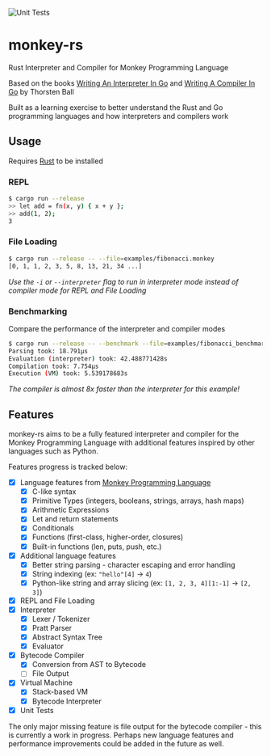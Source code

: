 ![Unit Tests](https://github.com/dyscott/monkey-rs/actions/workflows/rust.yml/badge.svg)
# monkey-rs
Rust Interpreter and Compiler for Monkey Programming Language

Based on the books [Writing An Interpreter In Go](https://interpreterbook.com/) and [Writing A Compiler In Go](https://compilerbook.com/) by Thorsten Ball

Built as a learning exercise to better understand the Rust and Go programming languages and how interpreters and compilers work

## Usage
Requires [Rust](https://www.rust-lang.org/) to be installed

### REPL
```bash
$ cargo run --release
>> let add = fn(x, y) { x + y };
>> add(1, 2);
3
```

### File Loading
```bash
$ cargo run --release -- --file=examples/fibonacci.monkey
[0, 1, 1, 2, 3, 5, 8, 13, 21, 34 ...]
```
*Use the `-i` or `--interpreter` flag to run in interpreter mode instead of compiler mode for REPL and File Loading*

### Benchmarking
Compare the performance of the interpreter and compiler modes
```bash
$ cargo run --release -- --benchmark --file=examples/fibonacci_benchmark.monkey
Parsing took: 18.791µs
Evaluation (interpreter) took: 42.488771428s
Compilation took: 7.754µs
Execution (VM) took: 5.539178683s
```
*The compiler is almost 8x faster than the interpreter for this example!*

## Features
monkey-rs aims to be a fully featured interpreter and compiler for the Monkey Programming Language with additional features inspired by other languages such as Python.

Features progress is tracked below:
- [x] Language features from [Monkey Programming Language](https://monkeylang.org/)
  - [x] C-like syntax
  - [x] Primitive Types (integers, booleans, strings, arrays, hash maps)
  - [x] Arithmetic Expressions
  - [x] Let and return statements
  - [x] Conditionals
  - [x] Functions (first-class, higher-order, closures)
  - [x] Built-in functions (len, puts, push, etc.)
- [x] Additional language features
  - [x] Better string parsing - character escaping and error handling
  - [x] String indexing (ex: `"hello"[4]` -> `4`)
  - [x] Python-like string and array slicing (ex: `[1, 2, 3, 4][1:-1]` -> `[2, 3]`)
- [x] REPL and File Loading
- [x] Interpreter
  - [x] Lexer / Tokenizer
  - [x] Pratt Parser
  - [x] Abstract Syntax Tree
  - [x] Evaluator
- [x] Bytecode Compiler 
  - [x] Conversion from AST to Bytecode
  - [ ] File Output
- [x] Virtual Machine
  - [x] Stack-based VM
  - [x] Bytecode Interpreter
- [x] Unit Tests

The only major missing feature is file output for the bytecode compiler - this is currently a work in progress. Perhaps new language features and performance improvements could be added in the future as well.